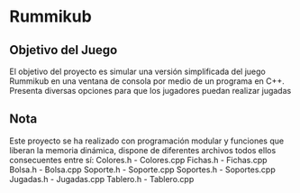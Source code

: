# Rummikub

## Objetivo del Juego
El objetivo del proyecto es simular una versión simplificada del juego Rummikub en una
ventana de consola por medio de un programa en C++. Presenta diversas opciones para que los jugadores
puedan realizar jugadas

## Nota
Este proyecto se ha realizado con programación modular y funciones que liberan la memoria dinámica, dispone de 
diferentes archivos todos ellos consecuentes entre sí:
Colores.h - Colores.cpp
Fichas.h - Fichas.cpp
Bolsa.h - Bolsa.cpp
Soporte.h - Soporte.cpp
Soportes.h - Soportes.cpp
Jugadas.h - Jugadas.cpp
Tablero.h - Tablero.cpp
 
